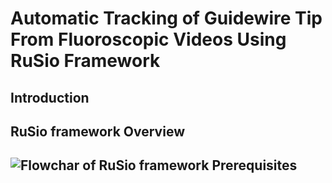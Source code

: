 Automatic Tracking of Guidewire Tip From Fluoroscopic Videos Using RuSio Framework
====
Introduction
----
RuSio framework Overview
----
![Flowchar of RuSio framework](https://github.com/wangtseng/mvision/blob/master/doc/gtt/Draft/figures/figure2.png)
Prerequisites
----
